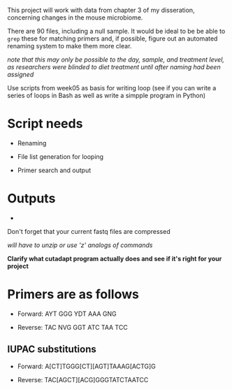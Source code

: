 This project will work with data from chapter 3 of my disseration, concerning changes in the mouse microbiome.

There are 90 files, including a null sample.  It would be ideal to be be able to ` grep ` these for matching primers and, if possible, figure out an automated renaming system to make them more clear.

*note that this may only be possible to the day, sample, and treatment level, as researchers were blinded to diet treatment until after naming had been assigned*

Use scripts from week05 as basis for writing loop (see if you can write a series of loops in Bash as well as write a simpple program in Python)

# Script needs

- Renaming

- File list generation for looping

- Primer search and output

# Outputs

- 

Don't forget that your current fastq files are compressed

*will have to unzip or use 'z' analogs of commands*

**Clarify what cutadapt program actually does and see if it's right for your project**

# Primers are as follows

- Forward: AYT GGG YDT AAA GNG

- Reverse: TAC NVG GGT ATC TAA TCC

## IUPAC substitutions

- Forward: A[CT]TGGG[CT][AGT]TAAAG[ACTG]G

- Reverse: TAC[AGCT][ACG]GGGTATCTAATCC
